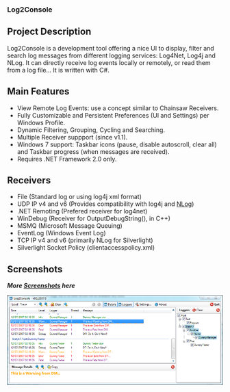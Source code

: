 ### Log2Console

## Project Description
Log2Console is a development tool offering a nice UI to display, filter and search log messages from different logging services: Log4Net, Log4j and NLog. It can directly receive log events locally or remotely, or read them from a log file... It is written with C#.

## Main Features
* View Remote Log Events: use a concept similar to Chainsaw Receivers.
* Fully Customizable and Persistent Preferences (UI and Settings) per Windows Profile.
* Dynamic Filtering, Grouping, Cycling and Searching.
* Multiple Receiver suppport (since v1.1).
* Windows 7 support: Taskbar icons (pause, disable autoscroll, clear all) and Taskbar progress (when messages are received).
* Requires .NET Framework 2.0 only.

## Receivers
* File (Standard log or using log4j xml format)
* UDP IP v4 and v6 (Provides compatibility with log4j and [NLog](NLog))
* .NET Remoting (Prefered receiver for log4net)
* WinDebug (Receiver for OutputDebugString(), in C++)
* MSMQ (Microsoft Message Queuing)
* EventLog (Windows Event Log)
* TCP IP v4 and v6 (primarily NLog for Silverlight)
* Silverlight Socket Policy (clientaccesspolicy.xml)

## Screenshots
_**More [Screenshots](Docs/Screenshots.md) here**_

![](docs/Home_Log2Console_3.png)

